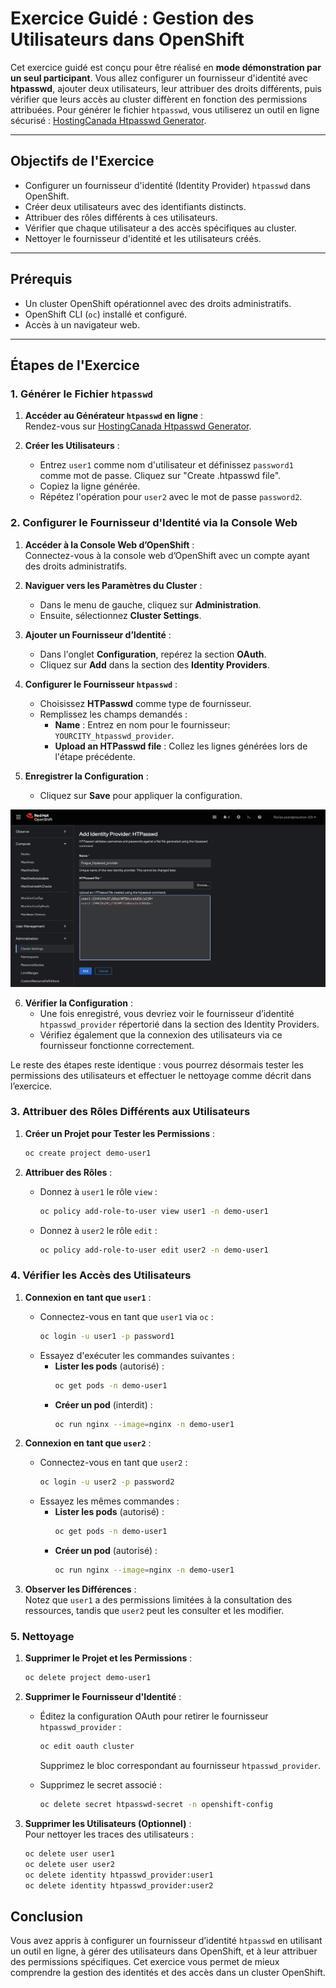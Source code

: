 # Exercice Guidé : Gestion des Utilisateurs dans OpenShift

Cet exercice guidé est conçu pour être réalisé en **mode démonstration par un seul participant**. Vous allez configurer un fournisseur d'identité avec **htpasswd**, ajouter deux utilisateurs, leur attribuer des droits différents, puis vérifier que leurs accès au cluster diffèrent en fonction des permissions attribuées. Pour générer le fichier `htpasswd`, vous utiliserez un outil en ligne sécurisé : [HostingCanada Htpasswd Generator](https://hostingcanada.org/htpasswd-generator/).

---

## Objectifs de l'Exercice

- Configurer un fournisseur d'identité (Identity Provider) `htpasswd` dans OpenShift.
- Créer deux utilisateurs avec des identifiants distincts.
- Attribuer des rôles différents à ces utilisateurs.
- Vérifier que chaque utilisateur a des accès spécifiques au cluster.
- Nettoyer le fournisseur d'identité et les utilisateurs créés.

---

## Prérequis

- Un cluster OpenShift opérationnel avec des droits administratifs.
- OpenShift CLI (`oc`) installé et configuré.
- Accès à un navigateur web.

---

## Étapes de l'Exercice

### 1. Générer le Fichier `htpasswd`

1. **Accéder au Générateur `htpasswd` en ligne** :  
   Rendez-vous sur [HostingCanada Htpasswd Generator](https://hostingcanada.org/htpasswd-generator/).

2. **Créer les Utilisateurs** :  
   - Entrez `user1` comme nom d'utilisateur et définissez `password1` comme mot de passe. Cliquez sur "Create .htpasswd file". 
   - Copiez la ligne générée.  
   - Répétez l'opération pour `user2` avec le mot de passe `password2`.


### 2. Configurer le Fournisseur d'Identité via la Console Web

1. **Accéder à la Console Web d’OpenShift** :  
   Connectez-vous à la console web d’OpenShift avec un compte ayant des droits administratifs.

2. **Naviguer vers les Paramètres du Cluster** :  
   - Dans le menu de gauche, cliquez sur **Administration**.
   - Ensuite, sélectionnez **Cluster Settings**.

3. **Ajouter un Fournisseur d’Identité** :  
   - Dans l'onglet **Configuration**, repérez la section **OAuth**.
   - Cliquez sur **Add** dans la section des **Identity Providers**.

4. **Configurer le Fournisseur `htpasswd`** :  
   - Choisissez **HTPasswd** comme type de fournisseur.
   - Remplissez les champs demandés :
     - **Name** : Entrez en nom pour le fournisseur: `YOURCITY_htpasswd_provider`.
     - **Upload an HTPasswd file** : Collez les lignes générées lors de l'étape précédente.

5. **Enregistrer la Configuration** :  
   - Cliquez sur **Save** pour appliquer la configuration.

![Create htpasswd](./images/create-htpasswd.png)

6. **Vérifier la Configuration** :  
   - Une fois enregistré, vous devriez voir le fournisseur d’identité `htpasswd_provider` répertorié dans la section des Identity Providers.  
   - Vérifiez également que la connexion des utilisateurs via ce fournisseur fonctionne correctement.  

Le reste des étapes reste identique : vous pourrez désormais tester les permissions des utilisateurs et effectuer le nettoyage comme décrit dans l’exercice.


### 3. Attribuer des Rôles Différents aux Utilisateurs

1. **Créer un Projet pour Tester les Permissions** :  
   ```bash
   oc create project demo-user1
   ```

2. **Attribuer des Rôles** :  
   - Donnez à `user1` le rôle `view` :
     ```bash
     oc policy add-role-to-user view user1 -n demo-user1
     ```
   - Donnez à `user2` le rôle `edit` :
     ```bash
     oc policy add-role-to-user edit user2 -n demo-user1
     ```


### 4. Vérifier les Accès des Utilisateurs

1. **Connexion en tant que `user1`** :  
   - Connectez-vous en tant que `user1` via `oc` :
     ```bash
     oc login -u user1 -p password1
     ```
   - Essayez d'exécuter les commandes suivantes :
     - **Lister les pods** (autorisé) :
       ```bash
       oc get pods -n demo-user1
       ```
     - **Créer un pod** (interdit) :
       ```bash
       oc run nginx --image=nginx -n demo-user1
       ```

2. **Connexion en tant que `user2`** :  
   - Connectez-vous en tant que `user2` :
     ```bash
     oc login -u user2 -p password2
     ```
   - Essayez les mêmes commandes :
     - **Lister les pods** (autorisé) :
       ```bash
       oc get pods -n demo-user1
       ```
     - **Créer un pod** (autorisé) :
       ```bash
       oc run nginx --image=nginx -n demo-user1
       ```

3. **Observer les Différences** :  
   Notez que `user1` a des permissions limitées à la consultation des ressources, tandis que `user2` peut les consulter et les modifier.


### 5. Nettoyage

1. **Supprimer le Projet et les Permissions** :  
   ```bash
   oc delete project demo-user1
   ```

2. **Supprimer le Fournisseur d'Identité** :  
   - Éditez la configuration OAuth pour retirer le fournisseur `htpasswd_provider` :
     ```bash
     oc edit oauth cluster
     ```
     Supprimez le bloc correspondant au fournisseur `htpasswd_provider`.

   - Supprimez le secret associé :
     ```bash
     oc delete secret htpasswd-secret -n openshift-config
     ```

3. **Supprimer les Utilisateurs (Optionnel)** :  
   Pour nettoyer les traces des utilisateurs :
   ```bash
   oc delete user user1
   oc delete user user2
   oc delete identity htpasswd_provider:user1
   oc delete identity htpasswd_provider:user2
   ```


## Conclusion

Vous avez appris à configurer un fournisseur d’identité `htpasswd` en utilisant un outil en ligne, à gérer des utilisateurs dans OpenShift, et à leur attribuer des permissions spécifiques. Cet exercice vous permet de mieux comprendre la gestion des identités et des accès dans un cluster OpenShift.